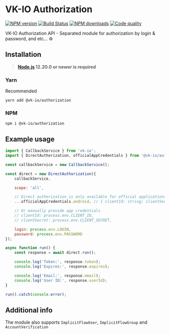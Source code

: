 # VK-IO Authorization
<a href="https://www.npmjs.com/package/@vk-io/authorization"><img src="https://img.shields.io/npm/v/@vk-io/authorization.svg?style=flat-square" alt="NPM version"></a>
<a href="https://github.com/negezor/vk-io/actions/workflows/tests.yml"><img src="https://img.shields.io/github/workflow/status/negezor/vk-io/VK-IO CI?style=flat-square" alt="Build Status"></a>
<a href="https://www.npmjs.com/package/@vk-io/authorization"><img src="https://img.shields.io/npm/dt/@vk-io/authorization.svg?style=flat-square" alt="NPM downloads"></a>
<a href="https://www.codacy.com/app/negezor/vk-io"><img src="https://img.shields.io/codacy/grade/25ee36d46e6e498981a74f8b0653aacc.svg?style=flat-square" alt="Code quality"></a>

VK-IO Authorization API - Separated module for authorization by login & password, and etc... ⚙️

## Installation
> **[Node.js](https://nodejs.org/) 12.20.0 or newer is required** 

### Yarn
Recommended
```
yarn add @vk-io/authorization
```

### NPM
```
npm i @vk-io/authorization
```

## Example usage
```js
import { CallbackService } from 'vk-io';
import { DirectAuthorization, officialAppCredentials } from '@vk-io/authorization';

const callbackService = new CallbackService();

const direct = new DirectAuthorization({
	callbackService,

	scope: 'all',

	// Direct authorization is only available for official applications
	...officialAppCredentials.android, // { clientId: string; clientSecret: string; }

	// Or manually provide app credentials
	// clientId: process.env.CLIENT_ID,
	// clientSecret: process.env.CLIENT_SECRET,

	login: process.env.LOGIN,
	password: process.env.PASSWORD
});

async function run() {
	const response = await direct.run();

	console.log('Token:', response.token);
	console.log('Expires:', response.expires);

	console.log('Email:', response.email);
	console.log('User ID:', response.userId);
}

run().catch(console.error);
```

## Additional info 

The module also supports `ImplicitFlowUser`, `ImplicitFlowGroup` and `AccountVerification`
